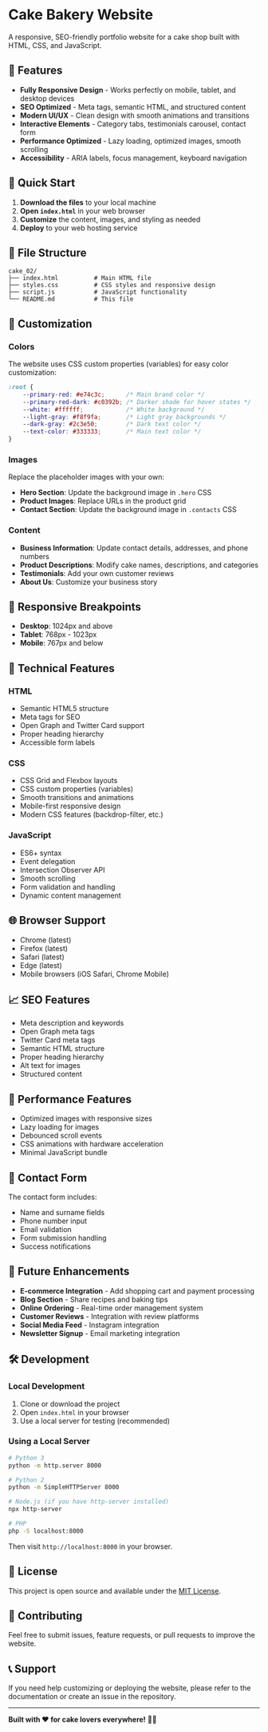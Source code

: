 # Cake Bakery Website

A responsive, SEO-friendly portfolio website for a cake shop built with HTML, CSS, and JavaScript.

## 🎂 Features

- **Fully Responsive Design** - Works perfectly on mobile, tablet, and desktop devices
- **SEO Optimized** - Meta tags, semantic HTML, and structured content
- **Modern UI/UX** - Clean design with smooth animations and transitions
- **Interactive Elements** - Category tabs, testimonials carousel, contact form
- **Performance Optimized** - Lazy loading, optimized images, smooth scrolling
- **Accessibility** - ARIA labels, focus management, keyboard navigation

## 🚀 Quick Start

1. **Download the files** to your local machine
2. **Open `index.html`** in your web browser
3. **Customize** the content, images, and styling as needed
4. **Deploy** to your web hosting service

## 📁 File Structure

```
cake_02/
├── index.html          # Main HTML file
├── styles.css          # CSS styles and responsive design
├── script.js           # JavaScript functionality
└── README.md           # This file
```

## 🎨 Customization

### Colors
The website uses CSS custom properties (variables) for easy color customization:

```css
:root {
    --primary-red: #e74c3c;      /* Main brand color */
    --primary-red-dark: #c0392b; /* Darker shade for hover states */
    --white: #ffffff;            /* White background */
    --light-gray: #f8f9fa;       /* Light gray backgrounds */
    --dark-gray: #2c3e50;        /* Dark text color */
    --text-color: #333333;       /* Main text color */
}
```

### Images
Replace the placeholder images with your own:

- **Hero Section**: Update the background image in `.hero` CSS
- **Product Images**: Replace URLs in the product grid
- **Contact Section**: Update the background image in `.contacts` CSS

### Content
- **Business Information**: Update contact details, addresses, and phone numbers
- **Product Descriptions**: Modify cake names, descriptions, and categories
- **Testimonials**: Add your own customer reviews
- **About Us**: Customize your business story

## 📱 Responsive Breakpoints

- **Desktop**: 1024px and above
- **Tablet**: 768px - 1023px
- **Mobile**: 767px and below

## 🔧 Technical Features

### HTML
- Semantic HTML5 structure
- Meta tags for SEO
- Open Graph and Twitter Card support
- Proper heading hierarchy
- Accessible form labels

### CSS
- CSS Grid and Flexbox layouts
- CSS custom properties (variables)
- Smooth transitions and animations
- Mobile-first responsive design
- Modern CSS features (backdrop-filter, etc.)

### JavaScript
- ES6+ syntax
- Event delegation
- Intersection Observer API
- Smooth scrolling
- Form validation and handling
- Dynamic content management

## 🌐 Browser Support

- Chrome (latest)
- Firefox (latest)
- Safari (latest)
- Edge (latest)
- Mobile browsers (iOS Safari, Chrome Mobile)

## 📈 SEO Features

- Meta description and keywords
- Open Graph meta tags
- Twitter Card meta tags
- Semantic HTML structure
- Proper heading hierarchy
- Alt text for images
- Structured content

## 🚀 Performance Features

- Optimized images with responsive sizes
- Lazy loading for images
- Debounced scroll events
- CSS animations with hardware acceleration
- Minimal JavaScript bundle

## 📧 Contact Form

The contact form includes:
- Name and surname fields
- Phone number input
- Email validation
- Form submission handling
- Success notifications

## 🎯 Future Enhancements

- **E-commerce Integration** - Add shopping cart and payment processing
- **Blog Section** - Share recipes and baking tips
- **Online Ordering** - Real-time order management system
- **Customer Reviews** - Integration with review platforms
- **Social Media Feed** - Instagram integration
- **Newsletter Signup** - Email marketing integration

## 🛠️ Development

### Local Development
1. Clone or download the project
2. Open `index.html` in your browser
3. Use a local server for testing (recommended)

### Using a Local Server
```bash
# Python 3
python -m http.server 8000

# Python 2
python -m SimpleHTTPServer 8000

# Node.js (if you have http-server installed)
npx http-server

# PHP
php -S localhost:8000
```

Then visit `http://localhost:8000` in your browser.

## 📝 License

This project is open source and available under the [MIT License](LICENSE).

## 🤝 Contributing

Feel free to submit issues, feature requests, or pull requests to improve the website.

## 📞 Support

If you need help customizing or deploying the website, please refer to the documentation or create an issue in the repository.

---

**Built with ❤️ for cake lovers everywhere!** 🎂✨
